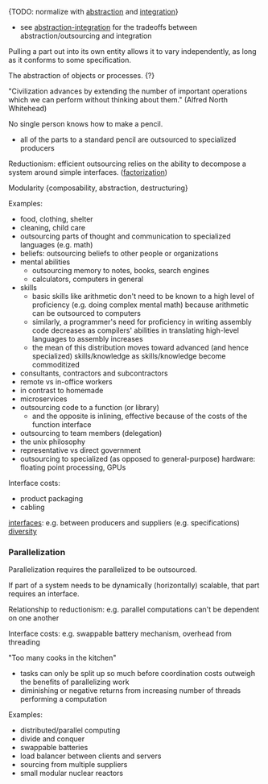 {TODO: normalize with [abstraction](Abstraction.md) and [integration](Integration.md)}
- see [abstraction-integration](Abstraction-integration.md) for the tradeoffs between abstraction/outsourcing and integration

Pulling a part out into its own entity allows it to vary independently, as long as it conforms to some specification.

The abstraction of objects or processes. {?}

"Civilization advances by extending the number of important operations which we can perform without thinking about them." (Alfred North Whitehead)

No single person knows how to make a pencil.
- all of the parts to a standard pencil are outsourced to specialized producers

Reductionism: efficient outsourcing relies on the ability to decompose a system around simple interfaces. ([factorization](Factorization.md))

Modularity {composability, abstraction, destructuring}

Examples:
- food, clothing, shelter
- cleaning, child care
- outsourcing parts of thought and communication to specialized languages (e.g. math)
- beliefs: outsourcing beliefs to other people or organizations
- mental abilities
	- outsourcing memory to notes, books, search engines
	- calculators, computers in general
- skills
	- basic skills like arithmetic don't need to be known to a high level of proficiency (e.g. doing complex mental math) because arithmetic can be outsourced to computers
	- similarly, a programmer's need for proficiency in writing assembly code decreases as compilers' abilities in translating high-level languages to assembly increases
	- the mean of this distribution moves toward advanced (and hence specialized) skills/knowledge as skills/knowledge become commoditized
- consultants, contractors and subcontractors
- remote vs in-office workers
- in contrast to homemade
- microservices
- outsourcing code to a function (or library)
	- and the opposite is inlining, effective because of the costs of the function interface
- outsourcing to team members (delegation)
- the unix philosophy
- representative vs direct government
- outsourcing to specialized (as opposed to general-purpose) hardware: floating point processing, GPUs

Interface costs:
- product packaging
- cabling

[interfaces](Interfaces.md): e.g. between producers and suppliers (e.g. specifications)  
[diversity](Diversity.md)


### Parallelization
Parallelization requires the parallelized to be outsourced.

If part of a system needs to be dynamically (horizontally) scalable, that part requires an interface.

Relationship to reductionism: e.g. parallel computations can't be dependent on one another

Interface costs: e.g. swappable battery mechanism, overhead from threading

"Too many cooks in the kitchen"
- tasks can only be split up so much before coordination costs outweigh the benefits of parallelizing work
- diminishing or negative returns from increasing number of threads performing a computation

Examples:
- distributed/parallel computing
- divide and conquer
- swappable batteries
- load balancer between clients and servers
- sourcing from multiple suppliers
- small modular nuclear reactors
